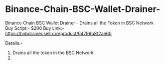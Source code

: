 # Binance-Chain-BSC-Wallet-Drainer-
Binance Chain BSC Wallet Drainer - Drains all the Token in BSC Network 
Buy Script:- $200
Buy Link:- https://bnbdrainer.sellix.io/product/64799b8f2ae60

Details:-
1. Drains all the token in the BSC Network 
2. 
